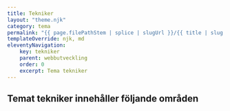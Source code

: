 ```yaml
---
title: Tekniker
layout: "theme.njk"
category: tema
permalink: "{{ page.filePathStem | splice | slugUrl }}/{{ title | slug }}.html"
templateOverride: njk, md
eleventyNavigation:
    key: tekniker
    parent: webbutveckling
    order: 0
    excerpt: Tema tekniker
---
```

## Temat tekniker innehåller följande områden